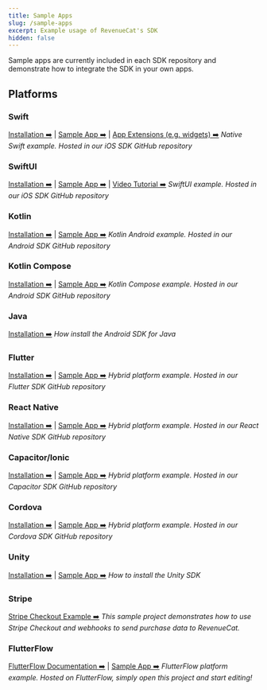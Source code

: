 ```yaml
---
title: Sample Apps
slug: /sample-apps
excerpt: Example usage of RevenueCat's SDK
hidden: false
---
```


Sample apps are currently included in each SDK repository and demonstrate how to integrate the SDK in your own apps.

## Platforms

### Swift

[Installation ➡️](/installation/ios) | [Sample App ➡️](https://github.com/RevenueCat/purchases-ios/tree/main/Examples/MagicWeather) | [App Extensions (e.g. widgets) ➡️](/ios-app-extensions)
_Native Swift example. Hosted in our iOS SDK GitHub repository_

### SwiftUI

[Installation ➡️](/installation/ios) | [Sample App ➡️](https://github.com/RevenueCat/purchases-ios/tree/main/Examples/MagicWeatherSwiftUI) | [Video Tutorial ➡️](https://www.youtube.com/watch?v=WLVUGYFkL3Q)
_SwiftUI example. Hosted in our iOS SDK GitHub repository_

### Kotlin

[Installation ➡️](/installation/android) | [Sample App ➡️](https://github.com/RevenueCat/purchases-android/tree/main/examples/MagicWeather)
_Kotlin Android example. Hosted in our Android SDK GitHub repository_

### Kotlin Compose

[Installation ➡️](/installation/android) | [Sample App ➡️](https://github.com/RevenueCat/purchases-android/tree/main/examples/MagicWeatherCompose)
_Kotlin Compose example. Hosted in our Android SDK GitHub repository_

### Java

[Installation ➡️](/installation/android)
_How install the Android SDK for Java_

### Flutter

[Installation ➡️](/installation/flutter) | [Sample App ➡️](https://github.com/RevenueCat/purchases-flutter/tree/main/revenuecat_examples/MagicWeather)
_Hybrid platform example. Hosted in our Flutter SDK GitHub repository_

### React Native

[Installation ➡️](/installation/reactnative) | [Sample App ➡️](https://github.com/RevenueCat/react-native-purchases/tree/main/examples/MagicWeather)
_Hybrid platform example. Hosted in our React Native SDK GitHub repository_

### Capacitor/Ionic

[Installation ➡️](/installation/ionic) | [Sample App ➡️](https://github.com/RevenueCat/purchases-capacitor/tree/main/example/purchase-tester)
_Hybrid platform example. Hosted in our Capacitor SDK GitHub repository_

### Cordova

[Installation ➡️](/installation/cordova) | [Sample App ➡️](https://github.com/RevenueCat/cordova-plugin-purchases/tree/main/examples/cordova-sample/MyApp)
_Hybrid platform example. Hosted in our Cordova SDK GitHub repository_

### Unity

[Installation ➡️](/installation/unity) | [Sample App ➡️](https://github.com/RevenueCat/purchases-unity/tree/main/Subtester)
_How to install the Unity SDK_

### Stripe

[Stripe Checkout Example ➡️](https://github.com/RevenueCat-Samples/stripe-no-website-example)
_This sample project demonstrates how to use Stripe Checkout and webhooks to send purchase data to RevenueCat._

### FlutterFlow

[FlutterFlow Documentation ➡️](/installation/app-builders#flutterflow) | [Sample App ➡️](https://app.flutterflow.io/project/magic-weather-kpn0mj)
_FlutterFlow platform example. Hosted on FlutterFlow, simply open this project and start editing!_
